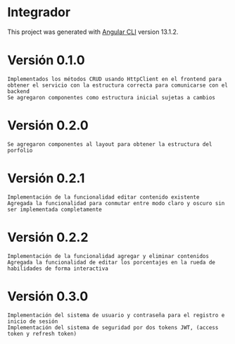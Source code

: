 # Integrador

This project was generated with [Angular CLI](https://github.com/angular/angular-cli) version 13.1.2.

# Versión 0.1.0
	Implementados los métodos CRUD usando HttpClient en el frontend para obtener el servicio con la estructura correcta para comunicarse con el backend
    Se agregaron componentes como estructura inicial sujetas a cambios

# Versión 0.2.0
	Se agregaron componentes al layout para obtener la estructura del porfolio

# Versión 0.2.1
    Implementación de la funcionalidad editar contenido existente
    Agregada la funcionalidad para conmutar entre modo claro y oscuro sin ser implementada completamente

# Versión 0.2.2
    Implementación de la funcionalidad agregar y eliminar contenidos
    Agregada la funcionalidad de editar los porcentajes en la rueda de habilidades de forma interactiva

# Versión 0.3.0
    Implementación del sistema de usuario y contraseña para el registro e inicio de sesión
    Implementación del sistema de seguridad por dos tokens JWT, (access token y refresh token)